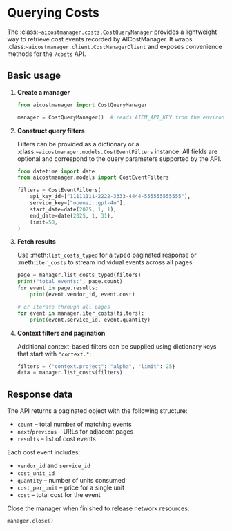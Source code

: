 # Querying Costs

The :class:`~aicostmanager.costs.CostQueryManager` provides a lightweight way
to retrieve cost events recorded by AICostManager. It wraps
:class:`~aicostmanager.client.CostManagerClient` and exposes convenience
methods for the ``/costs`` API.

## Basic usage

1. **Create a manager**

   ```python
   from aicostmanager import CostQueryManager

   manager = CostQueryManager()  # reads AICM_API_KEY from the environment
   ```

2. **Construct query filters**

   Filters can be provided as a dictionary or a
   :class:`~aicostmanager.models.CostEventFilters` instance. All fields are
   optional and correspond to the query parameters supported by the API.

   ```python
   from datetime import date
   from aicostmanager.models import CostEventFilters

   filters = CostEventFilters(
       api_key_id=["11111111-2222-3333-4444-555555555555"],
       service_key=["openai::gpt-4o"],
       start_date=date(2025, 1, 1),
       end_date=date(2025, 1, 31),
       limit=50,
   )
   ```

3. **Fetch results**

   Use :meth:`list_costs_typed` for a typed paginated response or
   :meth:`iter_costs` to stream individual events across all pages.

   ```python
   page = manager.list_costs_typed(filters)
   print("total events:", page.count)
   for event in page.results:
       print(event.vendor_id, event.cost)

   # or iterate through all pages
   for event in manager.iter_costs(filters):
       print(event.service_id, event.quantity)
   ```

4. **Context filters and pagination**

   Additional context-based filters can be supplied using dictionary keys that
   start with ``"context."``:

   ```python
   filters = {"context.project": "alpha", "limit": 25}
   data = manager.list_costs(filters)
   ```

## Response data

The API returns a paginated object with the following structure:

- ``count`` – total number of matching events
- ``next``/``previous`` – URLs for adjacent pages
- ``results`` – list of cost events

Each cost event includes:

- ``vendor_id`` and ``service_id``
- ``cost_unit_id``
- ``quantity`` – number of units consumed
- ``cost_per_unit`` – price for a single unit
- ``cost`` – total cost for the event

Close the manager when finished to release network resources:

```python
manager.close()
```
